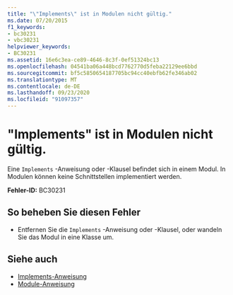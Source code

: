 ```yaml
---
title: "\"Implements\" ist in Modulen nicht gültig."
ms.date: 07/20/2015
f1_keywords:
- bc30231
- vbc30231
helpviewer_keywords:
- BC30231
ms.assetid: 16e6c3ea-ce89-4646-8c3f-0ef51324bc13
ms.openlocfilehash: 04541ba06a448bcd7762770d5feba22129ee6bbd
ms.sourcegitcommit: bf5c5850654187705bc94cc40ebfb62fe346ab02
ms.translationtype: MT
ms.contentlocale: de-DE
ms.lasthandoff: 09/23/2020
ms.locfileid: "91097357"
---
```

# <a name="implements-not-valid-in-modules"></a>"Implements" ist in Modulen nicht gültig.

Eine `Implements` -Anweisung oder -Klausel befindet sich in einem Modul. In Modulen können keine Schnittstellen implementiert werden.  
  
 **Fehler-ID:** BC30231  
  
## <a name="to-correct-this-error"></a>So beheben Sie diesen Fehler  
  
- Entfernen Sie die `Implements` -Anweisung oder -Klausel, oder wandeln Sie das Modul in eine Klasse um.  
  
## <a name="see-also"></a>Siehe auch

- [Implements-Anweisung](../language-reference/statements/implements-statement.md)
- [Module-Anweisung](../language-reference/statements/module-statement.md)
